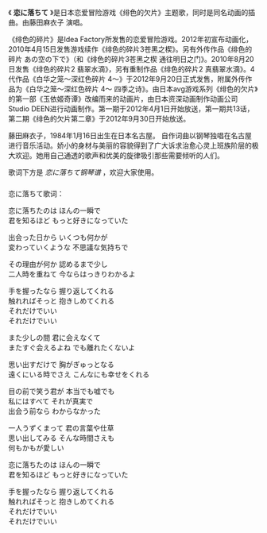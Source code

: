 

《 **恋に落ちて** 》是日本恋爱冒险游戏《绯色的欠片》主题歌，同时是同名动画的插曲。由藤田麻衣子 演唱。

  

《绯色的碎片》是Idea
Factory所发售的恋爱冒险游戏。2012年初宣布动画化，2010年4月15日发售游戏续作《绯色的碎片3苍黑之楔》。另有外传作品《绯色的碎片
あの空の下で》（和《绯色的碎片3苍黑之楔 通往明日之门》。2010年8月20日发售《绯色的碎片2 翡翠水滴》，另有重制作品《绯色的碎片2
真翡翠水滴》。4代作品《白华之笼～深红色碎片 4～》于2012年9月20日正式发售，附属外传作品为《白华之笼～深红色碎片 4～
四季之诗》。由日本avg游戏系列《绯色的欠片》的第一部《玉依姬奇谭》改编而来的动画片，由日本资深动画制作动画公司Studio
DEEN进行动画制作。第一期于2012年4月1日开始放送，第一期共13话，第二期《绯色的欠片第二章》于2012年9月30日开始放送。

  

藤田麻衣子，1984年1月16日出生在日本名古屋。
自作词曲以钢琴独唱在名古屋进行音乐活动。娇小的身材与美丽的容貌得到了广大诉求治愈心灵上班族阶层的极大欢迎。她用自己通透的歌声和优美的旋律吸引那些需要倾听的人们。

  

歌词下方是 _恋に落ちて钢琴谱_ ，欢迎大家使用。

###  
恋に落ちて歌词：

  
恋に落ちたのは ほんの一瞬で  
君を知るほど もっと好きになっていた

出会った日から いくつも何かが  
変わっていくような 不思議な気持ちで

その理由が何か 認めるまで少し  
二人時を重ねて 今ならはっきりわかるよ

手を握ったなら 握り返してくれる  
触れればそっと 抱きしめてくれる  
それだけでいい  
それだけでいい

また少しの間 君に会えなくて  
またすぐ会えるよね でも離れたくないよ

思い出すだけで 胸がぎゅっとなる  
遠くにいる時でさえ こんなにも幸せをくれる

目の前で笑う君が 本当でも嘘でも  
私にはすべて それが真実で  
出会う前なら わからなかった

一人うずくまって 君の言葉や仕草  
思い出してみる そんな時間さえも  
何もかもが愛しい

恋に落ちたのは ほんの一瞬で  
君を知るほど もっと好きになっていた

手を握ったなら 握り返してくれる  
触れればそっと 抱きしめてくれる  
それだけでいい  
それだけでいい

  
  


